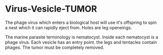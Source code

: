 # Virus-Vesicle-TUMOR
The phage virus which enters a biological host will use it's offspring to spin a nest which it can rapidly eject from. Holes are leg openeings.

The marine parasite terminology is nematocyst. Inside each nematocyst is a phage virus. Each vesicle has an entry point. the legs and tentacles contain phages. The tumor must be completely removed.
